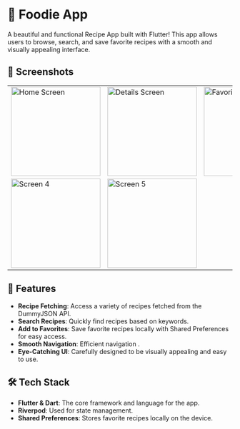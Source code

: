 # 🍲 Foodie App

A beautiful and functional Recipe App built with Flutter! This app allows users to browse, search, and save favorite recipes with a smooth and visually appealing interface.

## 📱 Screenshots

<table>
  <tr>
    <td><img src="https://github.com/user-attachments/assets/af04cea1-7573-4352-ab80-2b65e046c7da" width="200" alt="Home Screen"></td>
    <td><img src="https://github.com/user-attachments/assets/eaccbee7-a151-4d3e-9a27-c111447af337" width="200" alt="Details Screen"></td>
    <td><img src="https://github.com/user-attachments/assets/ff993bbd-9ecc-4b0d-93ee-76a050fa6017" width="200" alt="Favorites Screen"></td>
  </tr>
  <tr>
    <td><img src="https://github.com/user-attachments/assets/776a6b9b-ef61-480c-a197-a981a668e89d" width="200" alt="Screen 4"></td>
    <td><img src="https://github.com/user-attachments/assets/0ce3916f-5077-413b-8b57-52fb2dae747e" width="200" alt="Screen 5"></td>
    <td></td>
  </tr>
</table>

## 🚀 Features

- **Recipe Fetching**: Access a variety of recipes fetched from the DummyJSON API.
- **Search Recipes**: Quickly find recipes based on keywords.
- **Add to Favorites**: Save favorite recipes locally with Shared Preferences for easy access.
- **Smooth Navigation**: Efficient navigation .
- **Eye-Catching UI**: Carefully designed to be visually appealing and easy to use.

## 🛠 Tech Stack

- **Flutter & Dart**: The core framework and language for the app.
- **Riverpod**: Used for state management.
- **Shared Preferences**: Stores favorite recipes locally on the device.


